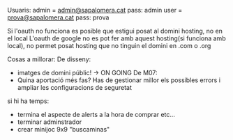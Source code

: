 Usuaris:
    admin = admin@sapalomera.cat pass: admin
    user = prova@sapalomera.cat pass: prova

Si l'oauth no funciona es posible que estigui posat al domini hosting, no en el local
L'oauth de google no es pot fer amb aquest hosting(si funciona amb local), no permet posat hosting que no tinguin el domini en .com o .org

Cosas a millorar:
De disseny:
- imatges de domini públic! -> ON GOING
De M07:
- Quina aportació més fas? Has de gestionar millor els possibles errors i ampliar les configuracions de seguretat

si hi ha temps:
- termina el aspecte de alerts a la hora de comprar etc...
- terminar adminstrador
- crear minijoc 9x9 "buscaminas" 